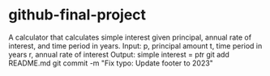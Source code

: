 # github-final-project
A calculator that calculates simple interest given principal, annual rate of interest, and time period in years.
Input:
   p, principal amount
   t, time period in years
   r, annual rate of interest
Output:
   simple interest = p*t*r
git add README.md
git commit -m "Fix typo: Update footer to 2023"
